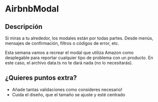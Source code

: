 # AirbnbModal

## Descripción

Si miras a tu alrededor, los modales están por todas partes. Desde menús, mensajes de confirmación, filtros o códigos de error, etc.

Esta semana vamos a recrear el modal que utiliza Amazon como desplegable para reportar cualquier tipo de problema con un producto. En este caso, el archivo data.ts no te dará nada (no lo necesitarás).

## ¿Quieres puntos extra?

- Añade tantas validaciones como consideres necesario!
- Cuida el diseño, que el tamaño se ajuste y esté centrado